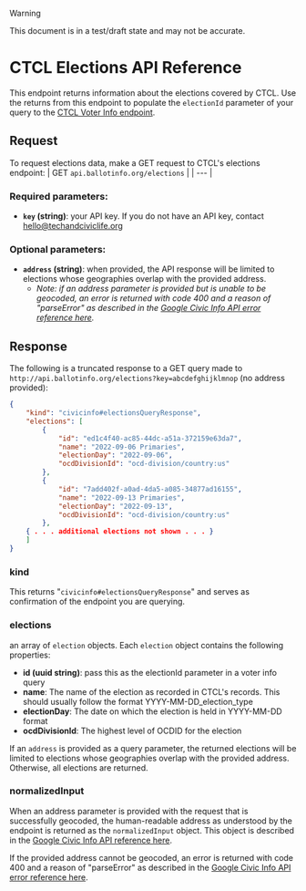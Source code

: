 > [!WARNING]
> This document is in a test/draft state and may not be accurate.

# CTCL Elections API Reference
This endpoint returns information about the elections covered by CTCL. Use the returns from this endpoint to populate the `electionId` parameter of your query to the [CTCL Voter Info endpoint](https://docs.google.com/document/d/e/2PACX-1vQsr98UusntEZx8PwXe9DSBi4XjXzkZ5yFbS2Rd8_IBgxX4xxTS2Psqmg4oMs5txwnfvFzRNwE-FRbW/pub). 
## Request
To request elections data, make a GET request to CTCL's elections endpoint:
| GET	`api.ballotinfo.org/elections` |
| --- | 

### Required parameters:
- **`key` (string)**: your API key. If you do not have an API key, contact hello@techandciviclife.org
### Optional parameters:
- **`address` (string)**: when provided, the API response will be limited to elections whose geographies overlap with the provided address. 
    - *Note: if  an address parameter is provided but is unable to be geocoded, an error is returned with code 400 and a reason of "parseError" as described in the [Google Civic Info API error reference here](https://developers.google.com/civic-information/docs/v2/errors).*

## Response
The following is a truncated response to a GET query made to `http://api.ballotinfo.org/elections?key=abcdefghijklmnop` (no address provided):
```json
{
	"kind": "civicinfo#electionsQueryResponse",
	"elections": [
		{
			"id": "ed1c4f40-ac85-44dc-a51a-372159e63da7",
			"name": "2022-09-06 Primaries",
			"electionDay": "2022-09-06",
			"ocdDivisionId": "ocd-division/country:us"
		},
		{
			"id": "7add402f-a0ad-4da5-a085-34877ad16155",
			"name": "2022-09-13 Primaries",
			"electionDay": "2022-09-13",
			"ocdDivisionId": "ocd-division/country:us"
		},
    { . . . additional elections not shown . . . }
	]
}
```

### kind
This returns "`civicinfo#electionsQueryResponse`" and serves as confirmation of the endpoint you are querying.

### elections
an array of `election` objects. Each `election` object contains the following properties:
- **id (uuid string)**: pass this as the electionId parameter in a voter info query
- **name**: The name of the election as recorded in CTCL's records. This should usually follow the format YYYY-MM-DD_election_type
- **electionDay**: The date on which the election is held in YYYY-MM-DD format
- **ocdDivisionId**: The highest level of OCDID for the election

If an `address` is provided as a query parameter, the returned elections will be limited to elections whose geographies overlap with the provided address. Otherwise, all elections are returned.

### normalizedInput
When an address parameter is provided with the request that is successfully geocoded, the human-readable address as understood by the endpoint is returned as the `normalizedInput` object. This object is described in the [Google Civic Info API reference here](https://developers.google.com/civic-information/docs/v2/elections/voterInfoQuery).

If the provided address cannot be geocoded, an error is returned with code 400 and a reason of "parseError" as described in the [Google Civic Info API error reference here](https://developers.google.com/civic-information/docs/v2/errors). 
